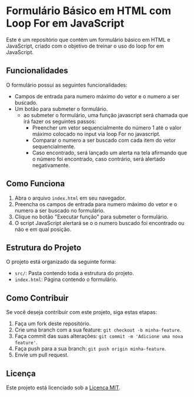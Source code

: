 # Formulário Básico em HTML com Loop For em JavaScript

Este é um repositório que contém um formulário básico em HTML e JavaScript, criado com o objetivo de treinar o uso do loop for em JavaScript.

## Funcionalidades

O formulário possui as seguintes funcionalidades:

- Campos de entrada para numero máximo do vetor e o numero a ser buscado.
- Um botão para submeter o formulário.
  - ao submeter o formulário, uma função javascript será chamada que irá fazer os seguintes passos:
    - Preencher um vetor sequencialmente do número 1 até o valor máximo colocado no input via loop For no javascript.
    - Comparar o numero a ser buscado com cada item do vetor sequencialmente.
    - Caso encontrado, será lançado um alerta na tela afirmando que o número foi encontrado, caso contrário, será alertado negativamente.

## Como Funciona

1. Abra o arquivo `index.html` em seu navegador.
2. Preencha os campos de entrada para numero máximo do vetor e o numero a ser buscado no formulário.
3. Clique no botão "Executar função" para submeter o formulário.
4. O script JavaScript alertará se o o numero buscado foi encontrado ou não e em qual posição.

## Estrutura do Projeto

O projeto está organizado da seguinte forma:

- `src/`: Pasta contendo toda a estrutura do projeto.
- `index.html`: Página contendo o formulário.

## Como Contribuir

Se você deseja contribuir com este projeto, siga estas etapas:

1. Faça um fork deste repositório.
2. Crie uma branch com a sua feature: `git checkout -b minha-feature`.
3. Faça commit das suas alterações: `git commit -m 'Adicione uma nova feature'`.
4. Faça push para a sua branch: `git push origin minha-feature`.
5. Envie um pull request.

## Licença

Este projeto está licenciado sob a [Licença MIT](LICENSE).
